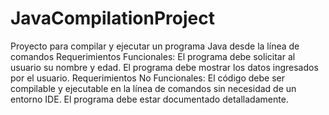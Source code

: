 # JavaCompilationProject
Proyecto para compilar y ejecutar un programa Java desde la línea de comandos
Requerimientos Funcionales:
El programa debe solicitar al usuario su nombre y edad.
El programa debe mostrar los datos ingresados por el usuario.
Requerimientos No Funcionales:
El código debe ser compilable y ejecutable en la línea de comandos sin necesidad de un entorno IDE.
El programa debe estar documentado detalladamente.
